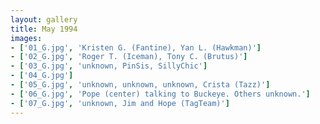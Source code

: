 ```yaml
---
layout: gallery
title: May 1994
images:
- ['01_G.jpg', 'Kristen G. (Fantine), Yan L. (Hawkman)']
- ['02_G.jpg', 'Roger T. (Iceman), Tony C. (Brutus)']
- ['03_G.jpg', 'unknown, PinSis, SillyChic']
- ['04_G.jpg']
- ['05_G.jpg', 'unknown, unknown, unknown, Crista (Tazz)']
- ['06_G.jpg', 'Pope (center) talking to Buckeye. Others unknown.']
- ['07_G.jpg', 'unknown, Jim and Hope (TagTeam)']
---
```


